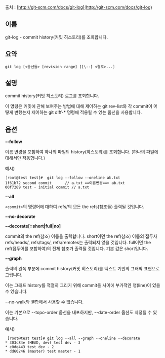 출처 : [http://git-scm.com/docs/git-log](http://git-scm.com/docs/git-log)

## 이름

git-log - commit history(커밋 히스토리)를 조회합니다.

## 요약

```
git log [<옵션들> [revision range] [[\--] <경로>...]
```

## 설명

commit history(커밋 히스토리) 로그를 조회합니다.

이 명령은 커밋에 관해 보여주는 방법에 대해 제어하는 git rev-list와 각 commit이 어떻게 변했는지 제어하는 git diff-* 명령에 적용될 수 있는 옵션을 사용합니다.

## 옵션

**--follow**

이름 변경을 포함하여 하나의 파일의 history(히스토리)를 조회합니다. (하나의 파일에 대해서만 작동합니다.)

예시)

```shell
[root@test test]#  git log --follow --oneline ab.txt
1f61b72 second commit      // a.txt ==이름변경==> ab.txt 
00f7289 test - initial commit // a.txt
```

**--all**

`<commit>`의 명령어에 대하여 refs/의 모든 the refs(참조들) 출력될 것입니다.

**--no-decorate**

**--decorate[=short|full|no]**

commit의 the ref(참조) 이름을 출력합니다. short이면 the ref(참조) 이름의 접두사 refs/heads/, refs/tags/, refs/remotes는 출력되지 않을 것입니다. full이면 the ref(접두어를 포함하여)의 전체 참조가 출력될 것입니다. 기본 값은 short입니다.

**--graph**

출력의 왼쪽 부분에 commit history(커밋 히스토리)를 텍스트 기반의 그래픽 표현으로 그립니다.

이는 그래프 history를 적절히 그리기 위해 commit들 사이에 부가적인 행(line)이 있을 수 있습니다.

--no-walk와 결합해서 사용할 수 없습니다.

이는 기본으로 --topo-order 옵션을 내포하지만, --date-order 옵션도 지정될 수 있습니다.

예시)

```shell
 [root@test test]# git log --all --graph --oneline --decorate
* 303c84e (HEAD, dev) test dev - 3
* e0de443 test dev - 2
* dd60246 (master) test master - 1
```
